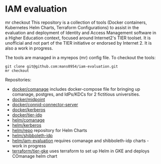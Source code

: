 # IAM evaluation
mr checkout
This repository is a collection of tools (Docker containers, Kubernetes Helm Charts, Terraform Configurations) to assist in the evaluation and deployment of Identity and Access Management software in a Higher Education context, focused around Internet2's TIER toolset. It is unofficial and not part of the TIER initiative or endorsed by Internet 2. It is also a work in progress.

The tools are managed in a myrepos (mr) config file. To checkout the tools:

```
git clone git@github.com:mans0954/iam-evaluation.git
mr checkout
```

Repositories:

* [docker/comanage](https://github.com/mans0954/docker-comanage) includes docker-compose file for bringing up comanage, postgres, and IdPs/KDCs for 2 fictitious universities.
* [docker/midpoint](https://github.com/mans0954/docker-midpoint)
* [docker/connid-connector-server](https://github.com/mans0954/docker-connid-connector-server)
* [docker/kerberos](https://github.com/mans0954/docker-kerberos)
* [docker/tier-idp](https://github.com/mans0954/tier-idp)
* [helm/comanage](https://github.com/mans0954/helm-comanage)
* [helm/kerberos](https://github.com/mans0954/helm-kerberos)
* [helm/repo](https://github.com/mans0954/helm-repo) repository for Helm Charts
* [helm/shibboleth-idp](https://github.com/mans0954/helm-shibboleth-idp)
* [helm/iam-evaluation](https://github.com/mans0954/helm-iam-evaluation) requires comanage and shibboleth-idp charts - work in progress
* [terraform/tier-gke](https://github.com/mans0954/terraform-tier-gke) uses terraform to set up Helm in GKE and deploys COmanage helm chart

